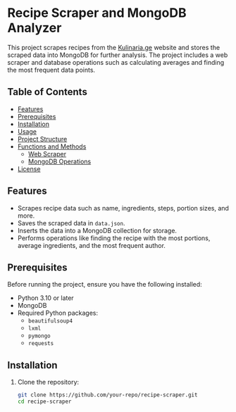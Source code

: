 # Recipe Scraper and MongoDB Analyzer

This project scrapes recipes from the [Kulinaria.ge](https://kulinaria.ge) website and stores the scraped data into MongoDB for further analysis.
The project includes a web scraper and database operations such as calculating averages and finding the most frequent data points.

## Table of Contents
- [Features](#features)
- [Prerequisites](#prerequisites)
- [Installation](#installation)
- [Usage](#usage)
- [Project Structure](#project-structure)
- [Functions and Methods](#functions-and-methods)
  - [Web Scraper](#web-scraper)
  - [MongoDB Operations](#mongodb-operations)
- [License](#license)

## Features
- Scrapes recipe data such as name, ingredients, steps, portion sizes, and more.
- Saves the scraped data in `data.json`.
- Inserts the data into a MongoDB collection for storage.
- Performs operations like finding the recipe with the most portions, average ingredients, and the most frequent author.

## Prerequisites
Before running the project, ensure you have the following installed:
- Python 3.10 or later
- MongoDB
- Required Python packages:
  - `beautifulsoup4`
  - `lxml`
  - `pymongo`
  - `requests`

## Installation

1. Clone the repository:
   ```bash
   git clone https://github.com/your-repo/recipe-scraper.git
   cd recipe-scraper
